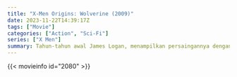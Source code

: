 ```yaml
---
title: "X-Men Origins: Wolverine (2009)"
date: 2023-11-22T14:39:17Z
tags: ["Movie"]
categories: ["Action", "Sci-Fi"]
series: ["X Men"]
summary: Tahun-tahun awal James Logan, menampilkan persaingannya dengan saudaranya Victor Creed, pengabdiannya di tim pasukan khusus Weapon X, dan eksperimennya terhadap Wolverine mutan berlapis logam.
---
```


<mux-player stream-type="on-demand"
src="https://kp3d-my.sharepoint.com/personal/ryoo_kp3d_onmicrosoft_com/_layouts/15/download.aspx?share=EQ9UwbLYjXdDq9ae69CR4_gBH68DGY5kDsp0ZfYDwYP1pw" prefer-playback="mse" controls>

</mux-player>


{{< movieinfo id="2080" >}}

<script src="https://cdn.jsdelivr.net/npm/@mux/mux-player"></script>

 <script type="application/ld+json ">
{
"@context": "https://schema.org/",
"@type": "VideoObject",
"name": "X-Men Origins: Wolverine (2009)",
"contentUrl": "https://stream.mux.com/kBG2Qe8iRvnthMtqLgq9JKxu21vOG7et6e00wFgo6vdI.m3u8",
"thumbnailUrl": "https://www.themoviedb.org/t/p/original/wvqdJLVh0mSblly7UnYFPEk04Wd.jpg?width=314&fit_mode=preserve&time=25",
"uploadDate": "2023-11-22T14:39:17Z",
}

</script>